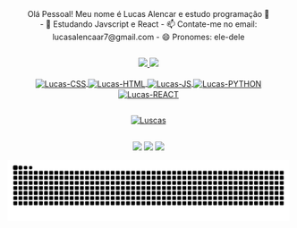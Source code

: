 <div align="center">
Olá Pessoal! Meu nome é Lucas Alencar e estudo programação 👋
</div>

<div align="center">
- 🌱 Estudando Javscript e React
- 📫 Contate-me no email: lucasalencaar7@gmail.com
- 😄 Pronomes: ele-dele
</div>

##

<div style="display: center" align="center">
  <a href="https://github.com/Lusquinhasoa">
    <img height="150em" src="https://github-readme-stats.vercel.app/api?username=Lusquinhasoa&show_icons=true&theme=dracula&include_all_commits=false&count_private=true"/>
    <img height="150em" src="https://github-readme-stats.vercel.app/api/top-langs/?username=Lusquinhasoa&layout=compact&langs_count=16&theme=dracula"/>
</div>
  
  
  <div style="display: inline_block" align="center"><br>
  <img align="center" alt="Lucas-CSS" width="40" height="60" src="https://cdn.jsdelivr.net/gh/devicons/devicon/icons/css3/css3-original-wordmark.svg" />        
  <img align="center" alt="Lucas-HTML" width="40" height="60" src="https://cdn.jsdelivr.net/gh/devicons/devicon/icons/html5/html5-original-wordmark.svg" />
  <img align="center" alt="Lucas-JS" width="40" height="60" src="https://cdn.jsdelivr.net/gh/devicons/devicon/icons/javascript/javascript-original.svg" />
  <img align="center" alt="Lucas-PYTHON" width="40" height="60" src="https://cdn.jsdelivr.net/gh/devicons/devicon/icons/python/python-original-wordmark.svg" />
  <img align="center" alt="Lucas-REACT" width="40" height="60" src="https://cdn.jsdelivr.net/gh/devicons/devicon/icons/react/react-original-wordmark.svg" />
  </div>
  
  ##
  
  <div align="center">
    <img alt=Luscas width="120" height="120" src="https://picrew.me/shareImg/org/202205/683306_cikT7Pps.png"
  </div>
                                                                                                                         
   ##
                                                                                                                         
  <div align="center">
    <a href="https://instagram.com/lucassalencarl" target="_blank"><img src="https://img.shields.io/badge/Instagram-E4405F?style=for-the-badge&logo=instagram&logoColor=white" target="_blank"></a>
    <a href="mailto:lucasalencaar7@gmail.com"><img src="https://img.shields.io/badge/Gmail-D14836?style=for-the-badge&logo=gmail&logoColor=white" target="_blank"></a>
    <a href="https:/linkedin.com/in/lucasalencar" target="_blank"><img src="https://img.shields.io/badge/LinkedIn-0077B5?style=for-the-badge&logo=linkedin&logoColor=white" target="_blank"></a>
    <div>
    
      
<div align="center">
  
  ![Snake animation](https://github.com/Lusquinhasoa/Lusquinhasoa/blob/output/github-contribution-grid-snake.svg)
  
</div>
